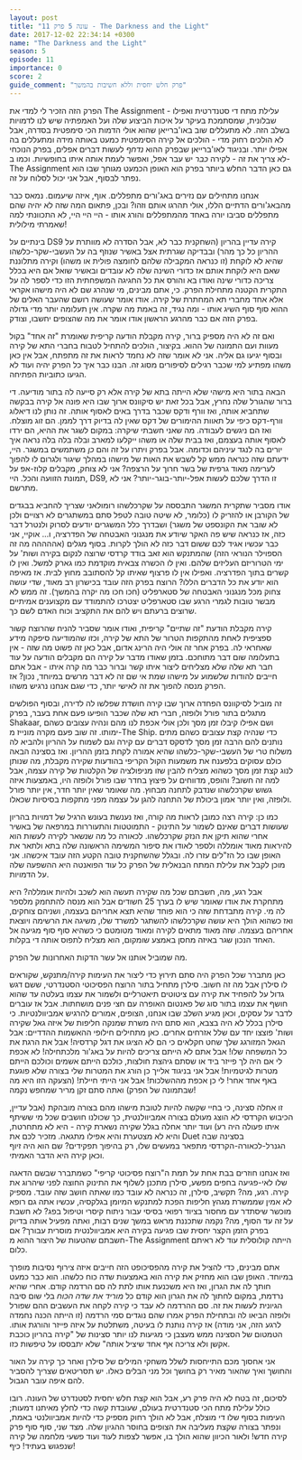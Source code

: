 ```yaml
---
layout: post
title: "עונה 5 פרק 11 - The Darkness and the Light"
date: 2017-12-02 22:34:14 +0300
name: "The Darkness and the Light"
season: 5
episode: 11
importance: 0
score: 2
guide_comment: "פרק חלש יחסית וללא חשיבות בהמשך"
---
```

הפרק הזה הזכיר לי למדי את The Assignment - עלילת מתח די סטנדרטית ואפילו שבלונית, שמסתמכת בעיקר על איכות הביצוע שלה ועל האמפתיה שיש לנו לדמויות בשלב הזה. לא מתעללים שוב באו'ברייאן שהוא אולי הדמות הכי סימפטית בסדרה, אבל לא הולכים רחוק מדי - הולכים אל קירה הסימפטית כמעט באותה מידה ומתעללים בה אפילו יותר. ובניגוד לאו'ברייאן שבפרק ההוא *נדחף* לעשות דברים אפלים, בפרק הנוכחי לא צריך את זה - לקירה *כבר* יש עבר אפל, ואפשר לעמת אותה איתו בחופשיות. וכמו ב-The Assignment גם כאן הדבר החלש ביותר בפרק הוא האופן הכמעט מגוחך שבו הוא נפתר לבסוף, אבל אני יכול לסלוח על זה.

אנחנו מתחילים עם נזירים באג'ורים מתפללים. אוף, איזה שיעמום. נמאס כבר מהבאג'ורים הדתיים הללו, אולי תהרגו אותם וזהו? ובכן, פתאום המה שזה לא יהיה שהם מתפללים סביבו יורה באחד מהמתפללים והורג אותו - היי היי היי, לא התכוונתי למה שאמרתי מילולית!

בינתיים על DS9 קירה עדיין בהריון (השחקנית כבר לא, אבל הסדרה לא מוותרת על ההריון כל כך מהר) ובבדיקה שגרתית אצל באשיר שנוזף בה על העשבי-שקר-כלשהו שהיא לא לוקחת (זו כנראה המקבילה שלהם לחומצה פולית או משהו) וקירה מתלוננת שאם היא לוקחת אותם אז כדורי השינה שלה לא עובדים ובאשיר שואל אם היא בכלל צריכה כדורי שינה ואודו בא והורס את כל החגיגה המשפחתית הזו כדי לספר לה על התקרית הקטנה מתחילת הפרק. כי, אתם מבינים, מי שנהרג שם לא היה מישהו אקראי אלא אחד מחברי תא המחתרת של קירה. אודו אומר שעושה רושם שהעבר האלים של ההוא סוף סוף השיג אותו - ומה נגיד, זה באמת מה שקרה. אין תעלומה יותר מדי גדולה בפרק הזה אם כבר מהרגע הראשון אודו אומר את מה שהצופים יחשבו, וצודק.

ואם זה לא היה מספיק ברור, קירה מקבלת הודעה קריפית שאומרת "זה אחד" בקול מעוות ועם התמונה של ההוא. בקיצור, הולכים להתחיל לטבוח בחברי התא של קירה ובסוף יגיעו גם אליה. אני לא אומר שזה לא נחמד לראות את זה מתפתח, אבל אין כאן משהו מפתיע למי שכבר רגילים לסיפורים מסוג זה. הבנו כבר איך כל הפרק יהיה ועוד לא הגיעו כתוביות הפתיחה.

הבאה בתור היא מישהי שלא הייתה בתא של קירה אלא רק סייעה לה בתור מודיעה. די ברור שהגורל שלה נחרץ, אבל בכל זאת יש סיקוונס ארוך שבו היא פונה אל קירה בבקשה שתחביא אותה, ואז וורף ודקס שכבר בדרך באים לאסוף אותה. זה נותן לנו דיאלוג וורף-דקס כיפי על תאוות ההימורים של דקס שאין לה בדיוק דרך לממן. הם זוג מוצלח. ואז הם ניגשים לעבודה. מה שאני חשבתי שיקרה: במקום לשגר את ההיא, הם ירדו לאסוף אותה בעצמם, ואז בבית שלה או משהו ייקלעו למארב ובלה בלה בלה נראה איך יורים בה לנגד עיניהם וכדומה. אבל בפרק ויתרו על זה והם *כן* משתמשים במשגר. היי, ידעתם שזה כנראה ממש קל לשבש את האות של מישהו במהלך שיגור ולגרום לו להפוך לערימה מאוד גרפית של בשר חרוך על הרצפה? אני לא צוחק, מקבלים קלוז-אפ על תמונת הזוועה והכל. היי, DS9, זו הדרך שלכם לעשות אפל-יותר-בוגר-יותר? אני לא מתרשם.

אודו מסביר שתקרית המשגר התבססה על שקרכלשהו רומולאני שצריך להחביא בבגדים של הקורבן או להזריק לו (כלומר, לא שיטה טובה לטפל סתם במשתגרים לא רצויים ולכן לא שובר את הקונספט של משגר) ושבדרך כלל המשגרים יודעים לסרוק ולנטרל דבר כזה, אז כנראה שיש פה האקר שיודע את מנגנוני האבטחה של הפדרציה, ו... אוקיי, אני כבר עכשיו אגיד לכם ששום דבר כזה לא הולך לקרות. בסוף מגלים (אההההה מה זה הספוילר הנוראי הזה) שהמתנקש הוא זאב בודד קרדסי שרוצה לנקום בקירה ושות' על ימי הטרוריזם העליזים שלהם. ואין לו הכשרה צבאית מוקדמת כמו גארק למשל. ואין לו קשרים בתוך הפדרציה. ואפילו אין לו פרצוף שאיתו קל להסתובב מחוץ לבית. אז מאיפה הוא יודע את כל הדברים הללו? הרוצח בפרק הזה עובד בכישרון רב מאוד, שדי עושה צחוק מכל מנגנוני האבטחה של סטארפליט (חכו חכו מה יקרה בהמשך). זה ממש לא מבשר טובות לגמרי הרגע שבו סטארפליט יצטרכו להתמודד עם מקצוענים אמיתיים שרוצים ברעתם ויש להם את התקציב וכוח האדם לשם כך.

קירה מקבלת הודעת "זה שתיים" קריפית, ואודו אומר שסביר להניח שהרוצח קשור ספציפית לאחת מהתקפות הטרור של התא של קירה, וכזו שהמודיעה סיפקה מידע שאחראי לה. בפרק אחר זה אולי היה הרינג אדום, אבל כאן זה פשוט מה שזה - אין בתעלומה שום דבר מתוחכם. בזמן שאודו מדבר על קירה הם מקבלים הודעה על עוד חבר תא שלה שלא מצליחים ליצור איתו קשר וברור כבר מה קרה איתו - אבל אתם חייבים להודות שלשמוע על מישהו שמת אי שם זה לא דבר מרשים במיוחד, נכון? אז הפרק מנסה להפוך את זה לאישי יותר, כדי שגם אנחנו נרגיש משהו.

זה מוביל לסיקוונס הפחדה ארוך שבו קירה חושדת שפלשו לה לדירה, ובסוף הפולשים מתגלים בתור פורל ולופזה, חברי תא שלה שכבר הופיעו פעם אחת בעבר, בפרק Shakaar, ושם אפילו קיבלו זמן מסך ולכן אולי אכפת לנו מהם ונהיה עצובים כשהם ימותו. זה שוב פעם מקרה מונייז מ-The Ship. כדי שנהיה קצת עצובים כשהם מתים נותנים להם הרבה זמן מסך לדסקס דברים עם קירה וגם לשמוח על ההריון ולהביא לה משלוח טרי של העשבי-שקר-כלשהו שהיא אמורה לקחת בזמן ההריון. ואז בסצינה הבאה כולם עסוקים בלפענח את משמעות הקול הקריפי בהודעות שקירה מקבלת, מה שנותן לנוג קצת זמן מסך כשהוא מצליח להבין שזו מניפולציה של הקלטות של קירה עצמה, אבל למה זה חשוב? והופס, מדווחים על פיצוץ בחדר שבו פורל ולופזה היו, באמצעות איזה גשוש שקרכלשהו שנדבק לתחנה מבחוץ. מה שאומר שאין יותר חדר, אין יותר פורל ולופזה, ואין יותר אמון ביכולת של התחנה להגן על עצמה מפני מתקפות בסיסיות שכאלו.

כמו כן: קירה רצה כמובן לראות מה קורה, ואז נענשת בעונש הרגיל של דמויות בהריון שעושות דברים שאינם לשמור על התינוק - התמוטטות והתעוררות במרפאה של באשיר אחרי שהוא תיקן את הנזק שקרכלשהו. לכאורה כל מה שנשאר לקירה לעשות הוא להיראות מאוד אומללה ולספר לאודו את סיפור המשימה הראשונה שלה בתא ולתאר את האופן שבו כל הז"לים עזרו לה. ובגלל שהשחקנית טובה הקטע הזה עובד איכשהו. אני מוכן לקבל את עלילת המתח הבנאלית של הפרק כל עוד הפואנטה היא ההשפעה שלה על הדמויות.

אבל רגע, מה, חשבתם שכל מה שקירה תעשה הוא לשכב ולהיות אומללה? היא מתחקרת את אודו שאומר שיש לו בערך 25 חשודים אבל הוא מנסה להתחמק מלספר לה מי. קירה מתבדחת שזה כי הוא פוחד שהיא תצא אחריהם בעצמה, ושניהם צוחקים, ואז כשהוא הולך היא עושה שקרכלשהו להשתגר למשרד שלו, משיגה את הרשימה ויוצאת אחריהם בעצמה. שזה מאוד מתאים לקירה ומאוד מטומטם כי כשהיא סוף סוף מגיעה אל האחד הנכון שגר באיזה מחסן באמצע שומקום, הוא מצליח לתפוס אותה די בקלות.

מה שמוביל אותנו אל עשר הדקות האחרונות של הפרק.

כאן מתברר שכל הפרק היה סתם תירוץ כדי ליצור את העימות קירה/מתנקש, שקוראים לו סילרן אבל מה זה חשוב. סילרן מתחיל בתור הרוצח הפסיכוטי הסטנדרטי, ששם דגש גדול על להפחיד את קירה עם ציטוטים תיאטרליים ולשמור את עצמו בעלטה עד שהוא חושף את עצמו בתור סוג של פאנטום האופרה עם חצי פנים מושחתות. אבל אז עוברים לדבר על עסקים, וכאן מגיע השלב שבו אנחנו, הצופים, אמורים להרגיש אמביוולנטיות. כי סילרן בכלל לא היה בצבא, הוא סתם היה משרת שמנקה חליפות של איזה גאל שקירה ושות' פוצצו יחד עם שלל אזרחים אחרים. כאן מתחילים חילופי ההאשמות ההדדיים: אבל הגאל המזורגג שלך שחט חקלאים כי הם לא הציגו את דגל קרדסיה! אבל את הרגת את כל המשפחה שלו! אבל אתם לא הייתם צריכים להיות על באג'ור מלכתחילה! לא אכפת לי אם היה לך פייזר ביד או שסתם גיהצת חולצות, כולכם הייתם אשמים וכולכם הייתם מטרות לגיטמיות! אבל אני בניגוד אלייך כן הורג את המטרות שלי בצורה שלא פוגעת באף אחד אחר! לי כן אכפת מההשלכות! אבל אני הייתי חיילת! (הצעקה הזו היא מה שבתמונה של הפרק) ואתה סתם זקן מריר שמחפש נקמה!

זו אחלה סצינה, כי בחיי שקשה להיות לטובת מישהו מהם בצורה מובהקת (אבל עדיין, הכיבוש הקרדסי לא הוצג מעולם בצורה אמביוולנטית, כך שכולנו חושבים שכל מי ששיתף איתו פעולה היה רע) ועוד יותר אחלה בגלל שקירה נשארת קירה - היא לא מתחרטת, והיא לא מצטערת והיא אפילו מתגאה. מזכיר לכם את Duet בסצינה שבה הגנרל-לכאורה-הקרדסי מתפאר במעשים שלו, רק בהיפוך תפקידים? שם הוא היה זיוף וכאן קירה היא הדבר האמיתי.

ואז אנחנו חוזרים בבת אחת על תמת ה"רוצח פסיכוטי קריפי" כשמתברר שבשם הדאגה שלו לאי-פגיעה בחפים מפשע, סילרן מתכנן לשלוף את התינוק החוצה לפני שיהרוג את קירה. רגע, מה? תקשיב, סילרן, זה כנראה לא עובד כמו שאתה חושב שזה עובד. מספיק לא אמין שממשרת מגהץ חליפות הפכת למתנקש המיומן בגלקסיה, עכשיו אתה גם רופא מוכשר שיסתדר עם מחסור בציוד רפואי בסיסי עבור ניתוח קיסרי וטיפול בפג? לא חשבת על זה עד הסוף, מה? נקמה שתכננת מראש במשך שנים רבות, ואתה מפעיל אותה בדיוק בפרק הזמן הקצר יחסית שבו פגיעה בקירה היא אמביוולנטית מוסרית עבורך? אם חשבתם שהטעות של היצור ההוא מ-The Assignment הייתה קולוסלית עוד לא ראיתם כלום.

אתם מבינים, כדי להציל את קירה מהפסיכופט הזה חייבים איזה צירוף נסיבות מופרך במיוחד. האופן שבו הוא מחזיק את קירה הוא באמצעות שדה כוח כלשהו. הוא כבר כמעט חותך לה את הגרון, ואז היא משכנעת אותו לתת לה סם הרדמה קודם. אחרי שהיא נרדמת, במקום לחתוך לה את הגרון הוא קודם כל *מוריד את שדה הכוח* בלי שום סיבה הגיונית לעשות את זה. סם ההרדמה לא עבד כי קירה לקחה את העשבים ההם שפורל ולופזה הביאו לה ובתחילת הפרק אמרו שהם נוגדים סמי הרדמה (זו הייתה הכנה נחמדה לרגע הזה, אני מודה) אז קירה נותנת לו בעיטה, משתלטת על איזה פייזר והורגת אותו. הטמטום של הסצינה ממש מעצבן כי מגיעות לנו יותר סצינות של "קירה בהריון כוכבת אקשן ולא צריכה אף אחד שיציל אותה" שלא יתבססו על טיפשות כזו.

אני אחסוך מכם התייחסות לשלל משחקי המילים של סילרן ואחר כך קירה על האור והחושך ואיך שהאור מאיר רק בחושך וכל מני הבלים כאלו. יש תסריטאים שצריך להסביר להם איפה עובר הגבול.

לסיכום, זה בטח לא היה פרק רע, אבל הוא קצת חלש יחסית לסטנדרט של העונה. רובו כולל עלילת מתח הכי סטנדרטית בעולם, שעובדת קשה כדי לחלץ מאיתנו דמעות; העימות בסוף שלו די מוצלח, אבל לא הולך רחוק מספיק כדי להיות אמביוולנטי באמת, ונפתר בצורה שקצת מעליבה את הצופים בחוסר ההגיון שלה. מצד שני, סוף סוף פרק קירה חדש! ולאור הכיוון שהוא הולך בו, אפשר לצפות לעוד ועוד פשעי מלחמה של קירה שנפגוש בעתיד! כיף!
